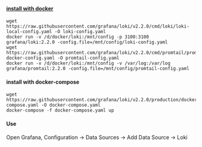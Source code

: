 #### [install with docker](https://grafana.com/docs/loki/latest/installation/docker/)
``` 
wget https://raw.githubusercontent.com/grafana/loki/v2.2.0/cmd/loki/loki-local-config.yaml -O loki-config.yaml
docker run -v /d/docker/loki:/mnt/config -p 3100:3100 grafana/loki:2.2.0 -config.file=/mnt/config/loki-config.yaml
wget https://raw.githubusercontent.com/grafana/loki/v2.2.0/cmd/promtail/promtail-docker-config.yaml -O promtail-config.yaml
docker run -v /d/docker/loki:/mnt/config -v /var/log:/var/log grafana/promtail:2.2.0 -config.file=/mnt/config/promtail-config.yaml
```


#### install with docker-compose   
```
wget https://raw.githubusercontent.com/grafana/loki/v2.2.0/production/docker-compose.yaml -O docker-compose.yaml
docker-compose -f docker-compose.yaml up
```

#### Use
Open Grafana, Configuration -> Data Sources -> Add Data Source -> Loki
```
```